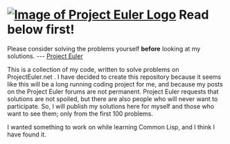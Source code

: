 # [![Image of Project Euler Logo](https://projecteuler.net/themes/logo_default.png)](https://projecteuler.net) Read below first!
Please consider solving the problems yourself **before** looking at my solutions. --- [Project Euler](https://projecteuler.net)

This is a collection of my code, written to solve problems on ProjectEuler.net .
I have decided to create this repository because it seems like this will be a long running coding project for me, and because my posts on the Project Euler forums are not permanent.
Project Euler requests that solutions are not spoiled, but there are also people who will never want to participate. So, I will publish my solutions here for myself and those who want to see them; only from the first 100 problems.

I wanted something to work on while learning Common Lisp, and I think I have found it.
